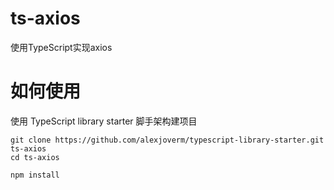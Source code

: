 # ts-axios
使用TypeScript实现axios

# 如何使用
使用 TypeScript library starter 脚手架构建项目

```
git clone https://github.com/alexjoverm/typescript-library-starter.git ts-axios
cd ts-axios

npm install
```

